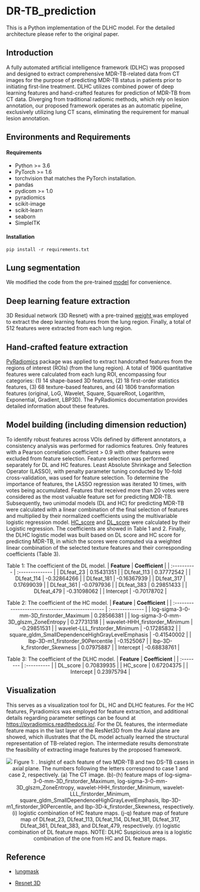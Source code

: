 # DR-TB_prediction

This is a Python implementation of the DLHC model. For the detailed architecture please refer to the original paper.

## Introduction&#x20;

A fully automated artificial intelligence framework (DLHC) was proposed and designed to extract comprehensive MDR-TB-related data from CT images for the purpose of predicting MDR-TB status in patients prior to initiating first-line treatment. DLHC utilizes combined power of deep learning features and hand-crafted features for prediction of MDR-TB from CT data. Diverging from traditional radiomic methods, which rely on lesion annotation, our proposed framework operates as an automatic pipeline, exclusively utilizing lung CT scans, eliminating the requirement for manual lesion annotation.&#x20;

## Environments and Requirements

#### Requirements

- Python >\= 3.6
- PyTorch >\= 1.6
- torchvision that matches the PyTorch installation.
- pandas
- pydicom >\= 1.0
- pyradiomics
- scikit-image
- scikit-learn
- seaborn
- SimpleITK

#### Installation

```Shell
pip install -r requirements.txt
```

## Lung segmentation

We modified the code from the pre-trained [model](https://github.com/JoHof/lungmask) for convenience.

## Deep learning feature extraction

3D Residual network (3D Resnet) with a pre-trained [weight ](https://pytorch.org/vision/main/models/generated/torchvision.models.video.r3d_18.html) was employed to extract the deep learning features from the lung region. Finally, a total of 512 features were extracted from each lung region.&#x20;

## Hand-crafted feature extraction
[PyRadiomics](http://PyRadiomics.readthedocs.io/en/latest/) package was applied to extract handcrafted features from the regions of interest (ROIs) (from the lung region). A total of 1906 quantitative features were calculated from each lung ROI, encompassing four categories: (1) 14 shape-based 3D features, (2) 18 first-order statistics features, (3) 68 texture-based features, and (4) 1806 transformation features (original, LoG, Wavelet, Square, SquareRoot, Logarithm, Exponential, Gradient, LBP3D). The PyRadiomics documentation provides detailed information about these features. 

## Model building (including dimension reduction)

To identify robust features across VOIs defined by different annotators, a consistency analysis was performed for radiomics features. Only features with a Pearson correlation coefficient > 0.9 with other features were excluded from feature selection. Feature selection was performed separately for DL and HC features. Least Absolute Shrinkage and Selection Operator (LASSO), with penalty parameter tuning conducted by 10-fold cross-validation, was used for feature selection. To determine the importance of features, the LASSO regression was iterated 10 times, with votes being accumulated. Features that received more than 20 votes were considered as the most valuable feature set for predicting MDR-TB. 
Subsequently, two unimodal models (DL and HC) for predicting MDR-TB were calculated with a linear combination of the final selection of features and multiplied by their normalized coefficients using the multivariable logistic regression model. [HC_score](https://latex.codecogs.com/png.image?\dpi{110}HC\_score=0.28566381*log\mbox{-}sigma\mbox{-}3\mbox{-}0\mbox{-}mm\mbox{-}3D\_firstorder\_Maximum&plus;0.27731318*log\mbox{-}sigma\mbox{-}3\mbox{-}0\mbox{-}mm\mbox{-}3D\_glszm\_ZoneEntropy-0.29851531*wavelet\mbox{-}HHH\_firstorder\_Minimum-0.17285832*wavelet\mbox{-}LLL\_firstorder\_Minimum-0.41540002*square\_gldm\_SmallDependenceHighGrayLevelEmphasis-0.1525067*lbp\mbox{-}3D\mbox{-}m1\_firstorder\_90Percentile&plus;0.07975887*lbp\mbox{-}3D\mbox{-}k\_firstorder\_Skewness-0.68838761&space;) and [DL_score](https://latex.codecogs.com/png.image?\dpi{110}DL\_score=0.15431351*DLfeat\_23&plus;0.37772542*DLfeat\_113-0.32864266*DLfeat_114-0.16367939*DLfeat\_181&plus;0.17699039*DLfeat\_317-0.0797936*DLfeat\_361&plus;0.29851433*DLfeat\_383-0.31098062*DLfeat\_479-0.70178702) were calculated by their Logistic regression. The coefficients are showed in Table 1 and 2. 
Finally, the DLHC logistic model was built based on DL score and HC score for predicting MDR-TB, in which the scores were computed via a weighted linear combination of the selected texture features and their corresponding coefficients (Table 3). 


<div align="center">

Table 1: The coefficient of the DL model.
| **Feature** | **Coefficient** |
| :---------- | :-------------- |
| DLfeat_23   | 0.15431351      |
| DLfeat_113  | 0.37772542      |
| DLfeat_114  | -0.32864266     |
| DLfeat_181  | -0.16367939     |
| DLfeat_317  | 0.17699039      |
| DLfeat_361  | -0.0797936      |
| DLfeat_383  | 0.29851433      |
| DLfeat_479  | -0.31098062     |
| Intercept   | -0.70178702     |

</div>


<div align="center">

Table 2: The coefficient of the HC model.
| **Feature**                                      | **Coefficient** |
| :----------------------------------------------- | :-------------- |
| log-sigma-3-0-mm-3D_firstorder_Maximum           | 0.28566381      |
| log-sigma-3-0-mm-3D_glszm_ZoneEntropy            | 0.27731318      |
| wavelet-HHH_firstorder_Minimum                   | -0.29851531     |
| wavelet-LLL_firstorder_Minimum                   | -0.17285832     |
| square_gldm_SmallDependenceHighGrayLevelEmphasis | -0.41540002     |
| lbp-3D-m1_firstorder_90Percentile                | -0.1525067      |
| lbp-3D-k_firstorder_Skewness                     | 0.07975887      |
| Intercept                                        | -0.68838761     |

</div>

<div align="center">

Table 3: The coefficient of the DLHC model.
| **Feature**                                      | **Coefficient** |
| :-------- | :---------- |
| DL_score | 0.70839935 |
| HC_score | 0.67204375 |
| Intercept | 0.23975794 |

</div>


## Visualization
This serves as a visualization tool for DL, HC and DLHC features. For the HC features, Pyradiomics was employed for feature extraction, and additional details regarding parameter settings can be found at https://pyradiomics.readthedocs.io/. For the DL features, the intermediate feature maps in the last layer of the ResNet3D from the Axial plane are showed, which illustrates that the DL model actually learned the structural representation of TB-related region. The intermediate results demonstrate the feasibility of extracting image features by the proposed framework. 


<div align="center">

![](https://github.com/qbingjiang/DR-TB_prediction/blob/main/visualization/feature%20mapping.png)
Figure 1: . Insight of each feature of two MDR-TB and two DS-TB cases in axial plane. The numbers following the letters correspond to case 1 and case 2, respectively.
(a) The CT image. 
(b)-(h) feature maps of log-sigma-3-0-mm-3D_firstorder_Maximum, log-sigma-3-0-mm-3D_glszm_ZoneEntropy, wavelet-HHH_firstorder_Minimum, wavelet-LLL_firstorder_Minimum, square_gldm_SmallDependenceHighGrayLevelEmphasis, lbp-3D-m1_firstorder_90Percentile, and lbp-3D-k_firstorder_Skewness, respectively. 
(i) logistic combination of HC feature maps. 
(j-q) feature map of feature map of DLfeat_23, DLfeat_113, DLfeat_114, DLfeat_181, DLfeat_317, DLfeat_361, DLfeat_383, and DLfeat_479, respectively. 
(r) logistic combination of DL feature maps.
NOTE: DLHC Suspicious area is a logistic combination of the one from HC and DL feature maps. 
  
</div>


## Reference

- [lungmask](https://github.com/JoHof/lungmask)

- [Resnet 3D](https://pytorch.org/vision/main/models/generated/torchvision.models.video.r3d_18.html)

###
